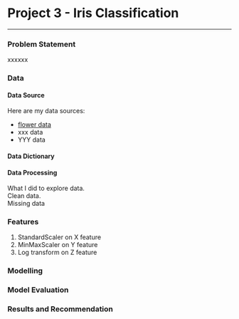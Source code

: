 # Project 3 - Iris Classification

---

### Problem Statement 

xxxxxx

### Data

#### Data Source
Here are my data sources:
* [flower data](http://www.bbc.co.uk)
* xxx data
* YYY data

#### Data Dictionary

#### Data Processing

What I did to explore data.  
Clean data. <br>
Missing data


### Features
1. StandardScaler on X feature
1. MinMaxScaler on Y feature
1. Log transform on Z feature

### Modelling

### Model Evaluation

### Results and Recommendation



